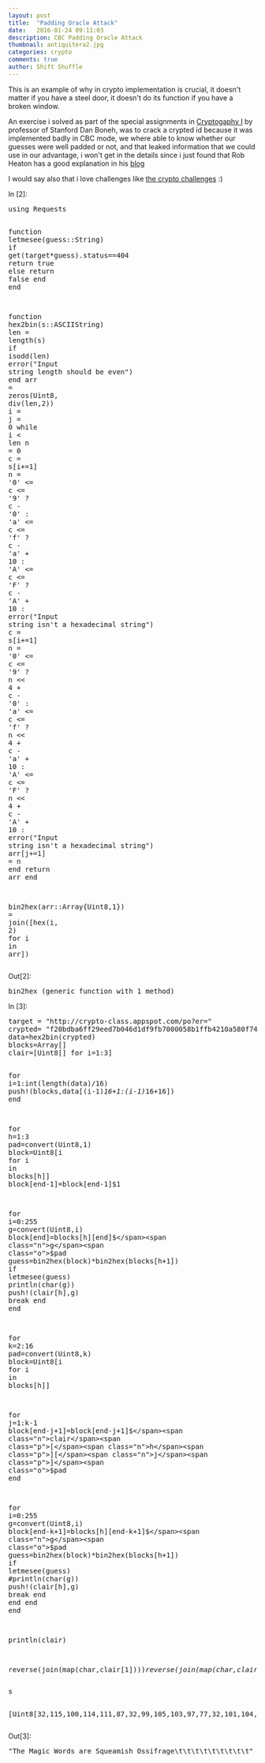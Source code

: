 ```yaml
---
layout: post
title:  "Padding Oracle Attack"
date:   2016-01-24 09:11:03
description: CBC Padding Oracle Attack
thumbnail: antiquitera2.jpg
categories: crypto
comments: true
author: Shift Shuffle
---
```

This is an example of why in crypto implementation is crucial, it doesn't matter if you have a steel door, it doesn't do its function if you have a broken window.

An exercise i solved as part of the special assignments in [Cryptogaphy I](https://www.coursera.org/learn/crypto) by professor of Stanford Dan Boneh, was to crack a crypted id because it was implemented badly in CBC mode, we where able to know whether our guesses were well padded or not, and that leaked information that we could use in our advantage, i won't get in the details since i just found that Rob Heaton has a good explanation in his [blog](http://robertheaton.com/2013/07/29/padding-oracle-attack/)

I would say also that i love challenges like [the crypto challenges](http://cryptopals.com/) :)


<div tabindex="-1" id="notebook" class="border-box-sizing">
    <div class="container" id="notebook-container">

<div class="cell border-box-sizing code_cell rendered">
<div class="input">
<div class="prompt input_prompt">In&nbsp;[2]:</div>
<div class="inner_cell">
    <div class="input_area">
<div class=" highlight hl-julia"><pre><span class="k">using</span> <span class="n">Requests</span>

<span class="k">function</span><span class="nf"> letmesee</span><span class="p">(</span><span class="n">guess</span><span class="p">::</span><span class="n">String</span><span class="p">)</span>
    <span class="k">if</span> <span class="n">get</span><span class="p">(</span><span class="n">target</span><span class="o">*</span><span class="n">guess</span><span class="p">)</span><span class="o">.</span><span class="n">status</span><span class="o">==</span><span class="mi">404</span>
        <span class="k">return</span> <span class="n">true</span>
        <span class="k">else</span>
            <span class="k">return</span> <span class="n">false</span>
    <span class="k">end</span>
<span class="k">end</span>


<span class="k">function</span><span class="nf"> hex2bin</span><span class="p">(</span><span class="n">s</span><span class="p">::</span><span class="n">ASCIIString</span><span class="p">)</span>
    <span class="n">len</span> <span class="o">=</span> <span class="n">length</span><span class="p">(</span><span class="n">s</span><span class="p">)</span>
    <span class="k">if</span> <span class="n">isodd</span><span class="p">(</span><span class="n">len</span><span class="p">)</span>
        <span class="nb">error</span><span class="p">(</span><span class="s">&quot;Input string length should be even&quot;</span><span class="p">)</span>
    <span class="k">end</span>
    <span class="n">arr</span> <span class="o">=</span> <span class="n">zeros</span><span class="p">(</span><span class="kt">Uint8</span><span class="p">,</span> <span class="n">div</span><span class="p">(</span><span class="n">len</span><span class="p">,</span><span class="mi">2</span><span class="p">))</span>
    <span class="n">i</span> <span class="o">=</span> <span class="n">j</span> <span class="o">=</span> <span class="mi">0</span>
    <span class="k">while</span> <span class="n">i</span> <span class="o">&lt;</span> <span class="n">len</span>
        <span class="n">n</span> <span class="o">=</span> <span class="mi">0</span>
        <span class="n">c</span> <span class="o">=</span> <span class="n">s</span><span class="p">[</span><span class="n">i</span><span class="o">+=</span><span class="mi">1</span><span class="p">]</span>
        <span class="n">n</span> <span class="o">=</span> <span class="sc">&#39;0&#39;</span> <span class="o">&lt;=</span> <span class="n">c</span> <span class="o">&lt;=</span> <span class="sc">&#39;9&#39;</span> <span class="o">?</span> <span class="n">c</span> <span class="o">-</span> <span class="sc">&#39;0&#39;</span> <span class="p">:</span>
            <span class="sc">&#39;a&#39;</span> <span class="o">&lt;=</span> <span class="n">c</span> <span class="o">&lt;=</span> <span class="sc">&#39;f&#39;</span> <span class="o">?</span> <span class="n">c</span> <span class="o">-</span> <span class="sc">&#39;a&#39;</span> <span class="o">+</span> <span class="mi">10</span> <span class="p">:</span>
            <span class="sc">&#39;A&#39;</span> <span class="o">&lt;=</span> <span class="n">c</span> <span class="o">&lt;=</span> <span class="sc">&#39;F&#39;</span> <span class="o">?</span> <span class="n">c</span> <span class="o">-</span> <span class="sc">&#39;A&#39;</span> <span class="o">+</span> <span class="mi">10</span> <span class="p">:</span> <span class="nb">error</span><span class="p">(</span><span class="s">&quot;Input string isn&#39;t a hexadecimal string&quot;</span><span class="p">)</span>
        <span class="n">c</span> <span class="o">=</span> <span class="n">s</span><span class="p">[</span><span class="n">i</span><span class="o">+=</span><span class="mi">1</span><span class="p">]</span>
        <span class="n">n</span> <span class="o">=</span> <span class="sc">&#39;0&#39;</span> <span class="o">&lt;=</span> <span class="n">c</span> <span class="o">&lt;=</span> <span class="sc">&#39;9&#39;</span> <span class="o">?</span> <span class="n">n</span> <span class="o">&lt;&lt;</span> <span class="mi">4</span> <span class="o">+</span> <span class="n">c</span> <span class="o">-</span> <span class="sc">&#39;0&#39;</span> <span class="p">:</span>
            <span class="sc">&#39;a&#39;</span> <span class="o">&lt;=</span> <span class="n">c</span> <span class="o">&lt;=</span> <span class="sc">&#39;f&#39;</span> <span class="o">?</span> <span class="n">n</span> <span class="o">&lt;&lt;</span> <span class="mi">4</span> <span class="o">+</span> <span class="n">c</span> <span class="o">-</span> <span class="sc">&#39;a&#39;</span> <span class="o">+</span> <span class="mi">10</span> <span class="p">:</span>
            <span class="sc">&#39;A&#39;</span> <span class="o">&lt;=</span> <span class="n">c</span> <span class="o">&lt;=</span> <span class="sc">&#39;F&#39;</span> <span class="o">?</span> <span class="n">n</span> <span class="o">&lt;&lt;</span> <span class="mi">4</span> <span class="o">+</span> <span class="n">c</span> <span class="o">-</span> <span class="sc">&#39;A&#39;</span> <span class="o">+</span> <span class="mi">10</span> <span class="p">:</span> <span class="nb">error</span><span class="p">(</span><span class="s">&quot;Input string isn&#39;t a hexadecimal string&quot;</span><span class="p">)</span>
        <span class="n">arr</span><span class="p">[</span><span class="n">j</span><span class="o">+=</span><span class="mi">1</span><span class="p">]</span> <span class="o">=</span> <span class="n">n</span>
    <span class="k">end</span>
    <span class="k">return</span> <span class="n">arr</span>
<span class="k">end</span>

<span class="n">bin2hex</span><span class="p">(</span><span class="n">arr</span><span class="p">::</span><span class="n">Array</span><span class="p">{</span><span class="kt">Uint8</span><span class="p">,</span><span class="mi">1</span><span class="p">})</span> <span class="o">=</span> <span class="n">join</span><span class="p">([</span><span class="n">hex</span><span class="p">(</span><span class="n">i</span><span class="p">,</span> <span class="mi">2</span><span class="p">)</span> <span class="k">for</span> <span class="n">i</span> <span class="k">in</span> <span class="n">arr</span><span class="p">])</span>
</pre></div>

</div>
</div>
</div>

<div class="output_wrapper">
<div class="output">


<div class="output_area"><div class="prompt output_prompt">Out[2]:</div>


<div class="output_text output_subarea output_execute_result">
<pre>bin2hex (generic function with 1 method)</pre>
</div>

</div>

</div>
</div>

</div>
<div class="cell border-box-sizing code_cell rendered">
<div class="input">
<div class="prompt input_prompt">In&nbsp;[3]:</div>
<div class="inner_cell">
    <div class="input_area">
<div class=" highlight hl-julia"><pre><span class="n">target</span> <span class="o">=</span> <span class="s">&quot;http://crypto-class.appspot.com/po?er=&quot;</span>
<span class="n">crypted</span><span class="o">=</span> <span class="s">&quot;f20bdba6ff29eed7b046d1df9fb7000058b1ffb4210a580f748b4ac714c001bd4a61044426fb515dad3f21f18aa577c0bdf302936266926ff37dbf7035d5eeb4&quot;</span>
<span class="n">data</span><span class="o">=</span><span class="n">hex2bin</span><span class="p">(</span><span class="n">crypted</span><span class="p">)</span>
<span class="n">blocks</span><span class="o">=</span><span class="n">Array</span><span class="p">[]</span>
<span class="n">clair</span><span class="o">=</span><span class="p">[</span><span class="kt">Uint8</span><span class="p">[]</span> <span class="k">for</span> <span class="n">i</span><span class="o">=</span><span class="mi">1</span><span class="p">:</span><span class="mi">3</span><span class="p">]</span>

<span class="k">for</span> <span class="n">i</span><span class="o">=</span><span class="mi">1</span><span class="p">:</span><span class="n">int</span><span class="p">(</span><span class="n">length</span><span class="p">(</span><span class="n">data</span><span class="p">)</span><span class="o">/</span><span class="mi">16</span><span class="p">)</span>
    <span class="n">push</span><span class="o">!</span><span class="p">(</span><span class="n">blocks</span><span class="p">,</span><span class="n">data</span><span class="p">[(</span><span class="n">i</span><span class="o">-</span><span class="mi">1</span><span class="p">)</span><span class="o">*</span><span class="mi">16</span><span class="o">+</span><span class="mi">1</span><span class="p">:(</span><span class="n">i</span><span class="o">-</span><span class="mi">1</span><span class="p">)</span><span class="o">*</span><span class="mi">16</span><span class="o">+</span><span class="mi">16</span><span class="p">])</span>
<span class="k">end</span>




<span class="k">for</span> <span class="n">h</span><span class="o">=</span><span class="mi">1</span><span class="p">:</span><span class="mi">3</span>
    <span class="n">pad</span><span class="o">=</span><span class="nb">convert</span><span class="p">(</span><span class="kt">Uint8</span><span class="p">,</span><span class="mi">1</span><span class="p">)</span>
    <span class="n">block</span><span class="o">=</span><span class="kt">Uint8</span><span class="p">[</span><span class="n">i</span> <span class="k">for</span> <span class="n">i</span> <span class="k">in</span> <span class="n">blocks</span><span class="p">[</span><span class="n">h</span><span class="p">]]</span>
    <span class="n">block</span><span class="p">[</span><span class="k">end</span><span class="o">-</span><span class="mi">1</span><span class="p">]</span><span class="o">=</span><span class="n">block</span><span class="p">[</span><span class="k">end</span><span class="o">-</span><span class="mi">1</span><span class="p">]</span><span class="o">$</span><span class="mi">1</span>

<span class="k">for</span> <span class="n">i</span><span class="o">=</span><span class="mi">0</span><span class="p">:</span><span class="mi">255</span>
<span class="n">g</span><span class="o">=</span><span class="nb">convert</span><span class="p">(</span><span class="kt">Uint8</span><span class="p">,</span><span class="n">i</span><span class="p">)</span>
<span class="n">block</span><span class="p">[</span><span class="k">end</span><span class="p">]</span><span class="o">=</span><span class="n">blocks</span><span class="p">[</span><span class="n">h</span><span class="p">][</span><span class="k">end</span><span class="p">]</span><span class="o">$</span><span class="n">g</span><span class="o">$</span><span class="n">pad</span>
<span class="n">guess</span><span class="o">=</span><span class="n">bin2hex</span><span class="p">(</span><span class="n">block</span><span class="p">)</span><span class="o">*</span><span class="n">bin2hex</span><span class="p">(</span><span class="n">blocks</span><span class="p">[</span><span class="n">h</span><span class="o">+</span><span class="mi">1</span><span class="p">])</span>
<span class="k">if</span> <span class="n">letmesee</span><span class="p">(</span><span class="n">guess</span><span class="p">)</span>
     <span class="n">println</span><span class="p">(</span><span class="n">char</span><span class="p">(</span><span class="n">g</span><span class="p">))</span>
    <span class="n">push</span><span class="o">!</span><span class="p">(</span><span class="n">clair</span><span class="p">[</span><span class="n">h</span><span class="p">],</span><span class="n">g</span><span class="p">)</span>
    <span class="k">break</span>
<span class="k">end</span>
<span class="k">end</span>


<span class="k">for</span> <span class="n">k</span><span class="o">=</span><span class="mi">2</span><span class="p">:</span><span class="mi">16</span>
<span class="n">pad</span><span class="o">=</span><span class="nb">convert</span><span class="p">(</span><span class="kt">Uint8</span><span class="p">,</span><span class="n">k</span><span class="p">)</span>
<span class="n">block</span><span class="o">=</span><span class="kt">Uint8</span><span class="p">[</span><span class="n">i</span> <span class="k">for</span> <span class="n">i</span> <span class="k">in</span> <span class="n">blocks</span><span class="p">[</span><span class="n">h</span><span class="p">]]</span>

<span class="k">for</span> <span class="n">j</span><span class="o">=</span><span class="mi">1</span><span class="p">:</span><span class="n">k</span><span class="o">-</span><span class="mi">1</span>
    <span class="n">block</span><span class="p">[</span><span class="k">end</span><span class="o">-</span><span class="n">j</span><span class="o">+</span><span class="mi">1</span><span class="p">]</span><span class="o">=</span><span class="n">block</span><span class="p">[</span><span class="k">end</span><span class="o">-</span><span class="n">j</span><span class="o">+</span><span class="mi">1</span><span class="p">]</span><span class="o">$</span><span class="n">clair</span><span class="p">[</span><span class="n">h</span><span class="p">][</span><span class="n">j</span><span class="p">]</span><span class="o">$</span><span class="n">pad</span>
<span class="k">end</span>

<span class="k">for</span> <span class="n">i</span><span class="o">=</span><span class="mi">0</span><span class="p">:</span><span class="mi">255</span>
    <span class="n">g</span><span class="o">=</span><span class="nb">convert</span><span class="p">(</span><span class="kt">Uint8</span><span class="p">,</span><span class="n">i</span><span class="p">)</span>
    <span class="n">block</span><span class="p">[</span><span class="k">end</span><span class="o">-</span><span class="n">k</span><span class="o">+</span><span class="mi">1</span><span class="p">]</span><span class="o">=</span><span class="n">blocks</span><span class="p">[</span><span class="n">h</span><span class="p">][</span><span class="k">end</span><span class="o">-</span><span class="n">k</span><span class="o">+</span><span class="mi">1</span><span class="p">]</span><span class="o">$</span><span class="n">g</span><span class="o">$</span><span class="n">pad</span>
    <span class="n">guess</span><span class="o">=</span><span class="n">bin2hex</span><span class="p">(</span><span class="n">block</span><span class="p">)</span><span class="o">*</span><span class="n">bin2hex</span><span class="p">(</span><span class="n">blocks</span><span class="p">[</span><span class="n">h</span><span class="o">+</span><span class="mi">1</span><span class="p">])</span>
    <span class="k">if</span> <span class="n">letmesee</span><span class="p">(</span><span class="n">guess</span><span class="p">)</span>
         <span class="c">#println(char(g))</span>
        <span class="n">push</span><span class="o">!</span><span class="p">(</span><span class="n">clair</span><span class="p">[</span><span class="n">h</span><span class="p">],</span><span class="n">g</span><span class="p">)</span>
        <span class="k">break</span>
    <span class="k">end</span>
<span class="k">end</span>
<span class="k">end</span>
<span class="k">end</span>

<span class="n">println</span><span class="p">(</span><span class="n">clair</span><span class="p">)</span>

<span class="n">reverse</span><span class="p">(</span><span class="n">join</span><span class="p">(</span><span class="n">map</span><span class="p">(</span><span class="n">char</span><span class="p">,</span><span class="n">clair</span><span class="p">[</span><span class="mi">1</span><span class="p">])))</span><span class="o">*</span><span class="n">reverse</span><span class="p">(</span><span class="n">join</span><span class="p">(</span><span class="n">map</span><span class="p">(</span><span class="n">char</span><span class="p">,</span><span class="n">clair</span><span class="p">[</span><span class="mi">2</span><span class="p">])))</span><span class="o">*</span><span class="n">reverse</span><span class="p">(</span><span class="n">join</span><span class="p">(</span><span class="n">map</span><span class="p">(</span><span class="n">char</span><span class="p">,</span><span class="n">clair</span><span class="p">[</span><span class="mi">3</span><span class="p">])))</span>
</pre></div>

</div>
</div>
</div>

<div class="output_wrapper">
<div class="output">


<div class="output_area"><div class="prompt"></div>
<div class="output_subarea output_stream output_stdout output_text">
<pre>
s

[Uint8[32,115,100,114,111,87,32,99,105,103,97,77,32,101,104,84],Uint8[115,79,32,104,115,105,109,97,101,117,113,83,32,101,114,97],Uint8[9,9,9,9,9,9,9,9,9,101,103,97,114,102,105,115]]
</pre>
</div>
</div>

<div class="output_area"><div class="prompt output_prompt">Out[3]:</div>


<div class="output_text output_subarea output_execute_result">
<pre>&quot;The Magic Words are Squeamish Ossifrage\t\t\t\t\t\t\t\t\t&quot;</pre>
</div>

</div>

</div>
</div>

</div>
    </div>
  </div>
